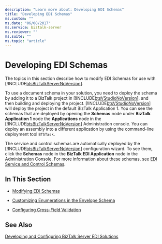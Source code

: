```yaml
---
description: "Learn more about: Developing EDI Schemas"
title: "Developing EDI Schemas"
ms.custom: ""
ms.date: "06/08/2017"
ms.service: biztalk-server
ms.reviewer: ""
ms.suite: ""
ms.topic: "article"
---
```

# Developing EDI Schemas
The topics in this section describe how to modify EDI Schemas for use with [!INCLUDE[btsBizTalkServerNoVersion](../includes/btsbiztalkservernoversion-md.md)].  
  
 To use a document schema in your solution, you need to deploy the schema by adding it to a BizTalk project in [!INCLUDE[btsVStudioNoVersion](../includes/btsvstudionoversion-md.md)], and then building and deploying the project. [!INCLUDE[btsVStudioNoVersion](../includes/btsvstudionoversion-md.md)] will deploy the project in the default BizTalk Application 1. You can see the schemas that are deployed by opening the **Schemas** node under **BizTalk Application 1** node the **Applications** node in the [!INCLUDE[btsBizTalkServerNoVersion](../includes/btsbiztalkservernoversion-md.md)] Administration console. You can deploy an assembly into a different application by using the command-line deployment tool `BTSTask`.  
  
 The service and control schemas are automatically deployed by the [!INCLUDE[btsBizTalkServerNoVersion](../includes/btsbiztalkservernoversion-md.md)] configuration wizard. To see them, click the **Schemas** node in the **BizTalk EDI Application** node in the Administration Console. For more information about these schemas, see [EDI Service and Control Schemas](../core/edi-service-and-control-schemas.md).  
  
## In This Section  
  
-   [Modifying EDI Schemas](../core/modifying-edi-schemas.md)  
  
-   [Customizing Enumerations in the Envelope Schema](../core/customizing-enumerations-in-the-envelope-schema.md)  
  
-   [Configuring Cross-Field Validation](../core/configuring-cross-field-validation.md)  
  
## See Also  
 [Developing and Configuring BizTalk Server EDI Solutions](../core/developing-and-configuring-biztalk-server-edi-solutions.md)
